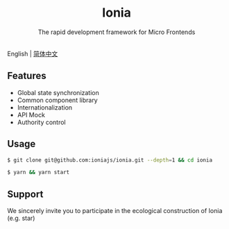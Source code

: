 <h1 align="center">Ionia</h1>

<div align="center">
The rapid development framework for Micro Frontends
</div>
<br/>

English | [简体中文](./README-zh_CN.md)

## Features

- Global state synchronization
- Common component library
- Internationalization
- API Mock
- Authority control

## Usage

```bash
$ git clone git@github.com:ioniajs/ionia.git --depth=1 && cd ionia

$ yarn && yarn start
```

## Support

We sincerely invite you to participate in the ecological construction of Ionia (e.g. star)
